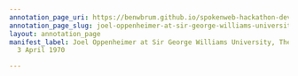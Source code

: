 ```yaml
---
annotation_page_uri: https://benwbrum.github.io/spokenweb-hackathon-development/annotations/joel-oppenheimer-at-sir-george-williams-university-the-poetry-series-3-april-1970-canvas-1-unknown.json
annotation_page_slug: joel-oppenheimer-at-sir-george-williams-university-the-poetry-series-3-april-1970-canvas-1-unknown
layout: annotation_page
manifest_label: Joel Oppenheimer at Sir George Williams University, The Poetry Series,
  3 April 1970

---
```

